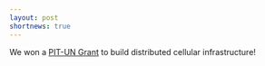 ```yaml
---
layout: post
shortnews: true
---
```


We won a [PIT-UN Grant](https://twitter.com/NewAmericaPIT/status/1326936760111292418) to build distributed cellular infrastructure! 